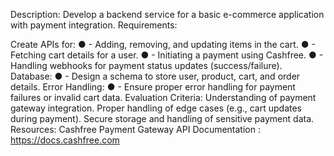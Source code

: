 Description: Develop a backend service for a basic e-commerce application with payment integration. Requirements:

Create APIs for: ● - Adding, removing, and updating items in the cart. ● - Fetching cart details for a user. ● - Initiating a payment using Cashfree. ● - Handling webhooks for payment status updates (success/failure).
Database: ● - Design a schema to store user, product, cart, and order details.
Error Handling: ● - Ensure proper error handling for payment failures or invalid cart data. Evaluation Criteria:
Understanding of payment gateway integration.
Proper handling of edge cases (e.g., cart updates during payment).
Secure storage and handling of sensitive payment data. Resources: Cashfree Payment Gateway API Documentation : https://docs.cashfree.com
